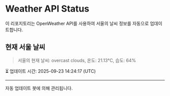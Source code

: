 
# Weather API Status

이 리포지토리는 OpenWeather API를 사용하여 서울의 날씨 정보를 자동으로 업데이트합니다.

## 현재 서울 날씨
> 서울의 현재 날씨: overcast clouds, 온도: 21.13°C, 습도: 64%

⏳ 업데이트 시간: 2025-09-23 14:24:17 (UTC)

---
자동 업데이트 봇에 의해 관리됩니다.
